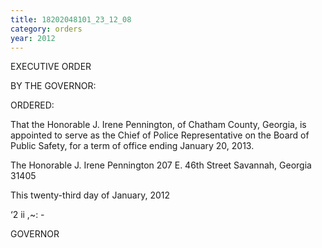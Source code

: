 ```yaml
---
title: 18202048101_23_12_08
category: orders
year: 2012
---
```

 

EXECUTIVE ORDER

BY THE GOVERNOR:

ORDERED:

That the Honorable J. Irene Pennington, of Chatham County,
Georgia, is appointed to serve as the Chief of Police Representative
on the Board of Public Safety, for a term of office ending January
20, 2013.

The Honorable J. Irene Pennington
207 E. 46th Street
Savannah, Georgia 31405

This twenty-third day of January, 2012

‘2 ii ,~: - 

GOVERNOR

     

  
 
 

